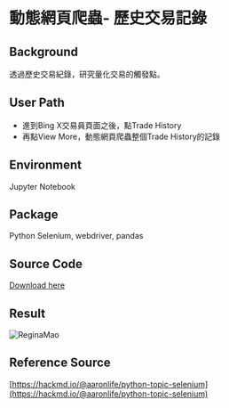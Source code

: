 # 動態網頁爬蟲- 歷史交易記錄 

## Background
透過歷史交易紀錄，研究量化交易的觸發點。

## User Path
* 進到Bing X交易員頁面之後，點Trade History
* 再點View More，動態網頁爬蟲整個Trade History的記錄

## Environment
Jupyter Notebook 

## Package
Python Selenium, webdriver, pandas

## Source Code
[Download here](https://github.com/reginamao/pythonwebcrawler/blob/main/Bing%20X_Trade%20History%20by%20Selenium.ipynb)

## Result
![ReginaMao](https://imgur.com/aaxVuem.png "Tradehistory")

## Reference Source
[https://hackmd.io/@aaronlife/python-topic-selenium](https://hackmd.io/@aaronlife/python-topic-selenium)
